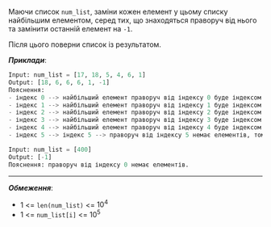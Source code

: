 Маючи список `num_list`, заміни кожен елемент у цьому списку найбільшим елементом, серед тих, що знаходяться праворуч від нього та замінити останній елемент на `-1`.

Після цього поверни список із результатом.

**_Приклади_**:
```python
Input: num_list = [17, 18, 5, 4, 6, 1]
Output: [18, 6, 6, 6, 1, -1]
Пояснення: 
- індекс 0 --> найбільший елемент праворуч від індексу 0 буде індексом 1 (18)
- індекс 1 --> найбільший елемент праворуч від індексу 1 буде індексом 4 (6)
- індекс 2 --> найбільший елемент праворуч від індексу 2 буде індексом 4 (6)
- індекс 3 --> найбільший елемент праворуч від індексу 3 буде індексом 4 (6)
- індекс 4 --> найбільший елемент праворуч від індексу 4 буде індексом 5 (1)
- індекс 5 --> індекс 5 --> праворуч від індексу 5 немає елементів, тому замінюємо на -1.

Input: num_list = [400]
Output: [-1]
Пояснення: праворуч від індексу 0 немає елементів.
```
---
**_Обмеження_**:
- 1 <= `len(num_list)` <= $10^4$
- 1 <= `num_list[i]` <= $10^5$